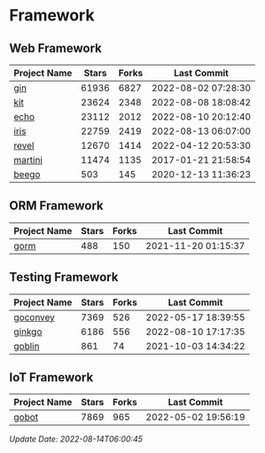 # Framework

## Web Framework
| Project Name | Stars | Forks | Last Commit |
| ------------ | ----- | ----- | ----------- |
| [gin](https://github.com/gin-gonic/gin) | 61936 | 6827 | 2022-08-02 07:28:30 |
| [kit](https://github.com/go-kit/kit) | 23624 | 2348 | 2022-08-08 18:08:42 |
| [echo](https://github.com/labstack/echo) | 23112 | 2012 | 2022-08-10 20:12:40 |
| [iris](https://github.com/kataras/iris) | 22759 | 2419 | 2022-08-13 06:07:00 |
| [revel](https://github.com/revel/revel) | 12670 | 1414 | 2022-04-12 20:53:30 |
| [martini](https://github.com/go-martini/martini) | 11474 | 1135 | 2017-01-21 21:58:54 |
| [beego](https://github.com/astaxie/beego) | 503 | 145 | 2020-12-13 11:36:23 |

## ORM Framework
| Project Name | Stars | Forks | Last Commit |
| ------------ | ----- | ----- | ----------- |
| [gorm](https://github.com/jinzhu/gorm) | 488 | 150 | 2021-11-20 01:15:37 |

## Testing Framework
| Project Name | Stars | Forks | Last Commit |
| ------------ | ----- | ----- | ----------- |
| [goconvey](https://github.com/smartystreets/goconvey) | 7369 | 526 | 2022-05-17 18:39:55 |
| [ginkgo](https://github.com/onsi/ginkgo) | 6186 | 556 | 2022-08-10 17:17:35 |
| [goblin](https://github.com/franela/goblin) | 861 | 74 | 2021-10-03 14:34:22 |

## IoT Framework
| Project Name | Stars | Forks | Last Commit |
| ------------ | ----- | ----- | ----------- |
| [gobot](https://github.com/hybridgroup/gobot) | 7869 | 965 | 2022-05-02 19:56:19 |

*Update Date: 2022-08-14T06:00:45*
